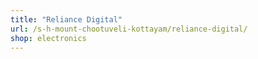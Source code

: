 ```yaml
---
title: "Reliance Digital"
url: /s-h-mount-chootuveli-kottayam/reliance-digital/
shop: electronics
---
```

